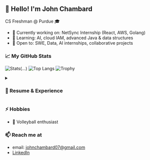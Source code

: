## 👋 Hello! I'm John Chambard

CS Freshman @ Purdue 🎓

- 🔭 Currently working on: NetSync Internship (React, AWS, Golang)
- 🌱 Learning: AI, cloud IAM, advanced Java & data structures
- 🤝 Open to: SWE, Data, AI internships, collaborative projects

### 📈 My GitHub Stats
![Stats](https://github-readme-stats.vercel.app/api?username=jchambard&show_icons=true&theme=radical)(...)
![Top Langs](https://github-readme-stats.vercel.app/api/top-langs/?username=jchambard&layout=compact&theme=radical)
![Trophy](https://github-profile-trophy.vercel.app/?username=jchambard&theme=onedark)

<details>
  <summary><h3>📝 Resume & Experience</h3></summary>
  - **Bear Den:** Educational mobile app with backend in Golang, frontend in React Native.
  - **Netsync Internship:** AWS-powered Integrated Learning Environment with cloud IAM focus.
</details>

### ⚡ Hobbies
- 🏐 Volleyball enthusiast

### 📫 Reach me at
- email: johnchambard07@gmail.com
- [LinkedIn]([https://www.linkedin.com/in/john-chambard-b22104302/])
